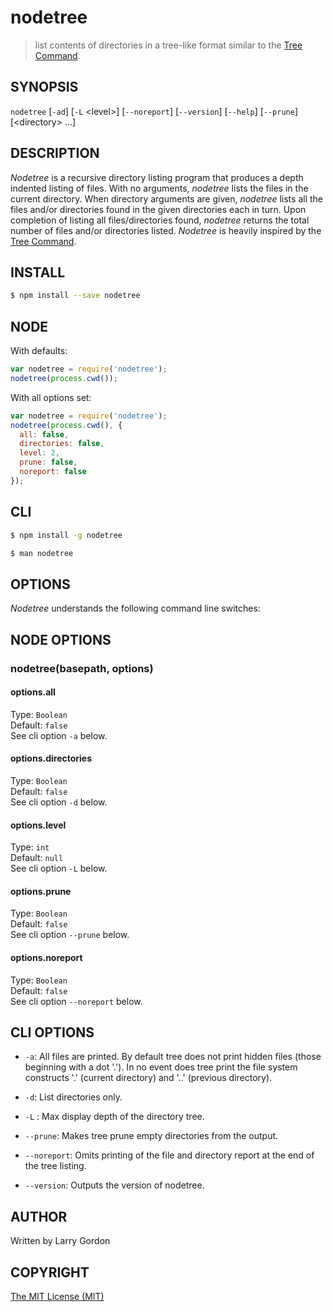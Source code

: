 # nodetree

> list contents of directories in a tree-like format similar to the [Tree Command](http://mama.indstate.edu/users/ice/tree/).


## SYNOPSIS

`nodetree`  \[`-ad`\]  \[`-L`  \<level>] \[`--noreport`] \[`--version`] \[`--help`] \[`--prune`] \[\<directory> ...]


## DESCRIPTION

_Nodetree_ is a recursive directory listing program that produces a depth indented listing of files. With no arguments, _nodetree_ lists the files in the current directory. When directory arguments are given, _nodetree_ lists all the files and/or directories found in the given directories each in turn. Upon completion of listing all files/directories found, _nodetree_ returns the total number of files and/or directories listed. _Nodetree_ is heavily inspired by the [Tree Command](http://mama.indstate.edu/users/ice/tree/).

## INSTALL

```sh
$ npm install --save nodetree
```

## NODE

With defaults:
```js
var nodetree = require('nodetree');
nodetree(process.cwd());
```

With all options set:
```js
var nodetree = require('nodetree');
nodetree(process.cwd(), {
  all: false,
  directories: false,
  level: 2,
  prune: false,
  noreport: false
});
```


## CLI

```sh
$ npm install -g nodetree
```

```sh
$ man nodetree
```

## OPTIONS

_Nodetree_ understands the following command line switches:


## NODE OPTIONS

### nodetree(basepath, options)

#### options.all
Type: `Boolean`  
Default: `false`  
See cli option `-a` below.  

#### options.directories ####
Type: `Boolean`  
Default: `false`  
See cli option `-d` below.  

#### options.level
Type: `int`  
Default: `null`  
See cli option `-L` below.  

#### options.prune
Type: `Boolean`  
Default: `false`  
See cli option `--prune` below.  

#### options.noreport
Type: `Boolean`  
Default: `false`  
See cli option `--noreport` below.  

## CLI OPTIONS

  * `-a`:
    All files are printed. By default tree does not print hidden files (those beginning with a dot '.'). In no event does tree print the file system constructs '.' (current directory) and '..' (previous directory).

  * `-d`:
    List directories only.

  * `-L` <level>:
    Max display depth of the directory tree.

  * `--prune`:
    Makes tree prune empty directories from the output.

  * `--noreport`:
    Omits printing of the file and directory report at the end of the tree listing.

  * `--version`:
    Outputs the version of nodetree.

## AUTHOR

  Written by Larry Gordon


## COPYRIGHT

  [The MIT License (MIT)](http://psyrendust.mit-license.org/2014)
